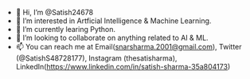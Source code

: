 - 👋 Hi, I’m @Satish24678
- 👀 I’m interested in Artficial Intelligence & Machine Learning. 
- 🌱 I’m currently learing Python.
- 💞️ I’m looking to collaborate on anything related to AI & ML.
- 📫 You can reach me at Email(snarsharma.2001@gmail.com), Twitter (@SatishS48728177), Instagram (thesatisharma), LinkedIn(https://www.linkedin.com/in/satish-sharma-35a804173)

<!---
Satish24678/Satish24678 is a ✨ special ✨ repository because its `README.md` (this file) appears on your GitHub profile.
You can click the Preview link to take a look at your changes.
--->

